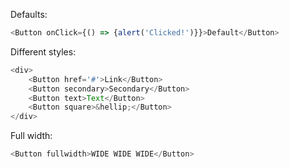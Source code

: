 Defaults:
```js
<Button onClick={() => {alert('Clicked!')}}>Default</Button>
```

Different styles:
```js
<div>
	<Button href='#'>Link</Button>
	<Button secondary>Secondary</Button>
	<Button text>Text</Button>
	<Button square>&hellip;</Button>
</div>
```

Full width:
```js
<Button fullwidth>WIDE WIDE WIDE</Button>
```
